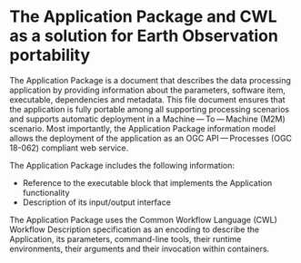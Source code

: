 # The Application Package and CWL as a solution for Earth Observation portability

The Application Package is a document that describes the data processing application by providing information about the parameters, software item, executable, dependencies and metadata. This file document ensures that the application is fully portable among all supporting processing scenarios and supports automatic deployment in a Machine — To — Machine (M2M) scenario. Most importantly, the Application Package information model allows the deployment of the application as an OGC API — Processes (OGC 18-062) compliant web service.

The Application Package includes the following information:

*  Reference to the executable block that implements the Application functionality
*  Description of its input/output interface

The Application Package uses the Common Workflow Language (CWL) Workflow Description specification as an encoding to describe the Application, its parameters, command-line tools, their runtime environments, their arguments and their invocation within containers.

